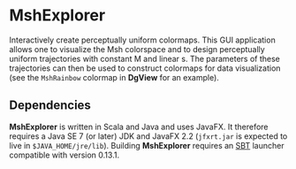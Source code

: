 MshExplorer
===========

Interactively create perceptually uniform colormaps.  This GUI application
allows one to visualize the Msh colorspace and to design perceptually uniform
trajectories with constant M and linear s.  The parameters of these trajectories
can then be used to construct colormaps for data visualization (see the
`MshRainbow` colormap in __DgView__ for an example).

Dependencies
------------

__MshExplorer__ is written in Scala and Java and uses JavaFX.  It therefore
requires a Java SE 7 (or later) JDK and JavaFX 2.2 (`jfxrt.jar` is expected to
live in `$JAVA_HOME/jre/lib`).  Building __MshExplorer__ requires an
[SBT](http://www.scala-sbt.org/) launcher compatible with version 0.13.1.
